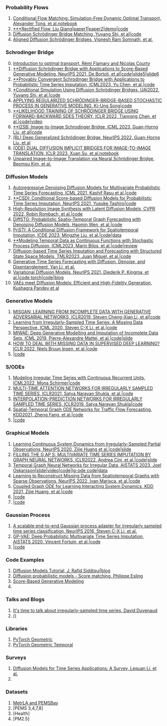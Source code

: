 ### Probability Flows
1. [Conditional Flow Matching: Simulation-Free Dynamic Optimal Transport, Alexander Tong, et al.](https://arxiv.org/pdf/2302.00482.pdf)[notebook](https://github.com/atong01/conditional-flow-matching/blob/main/notebooks/training-8gaussians-to-moons.ipynb)
2. [***Rectified Flow, Liu Qiang](https://www.cs.utexas.edu/~lqiang/rectflow/html/intro.html#problem-learning-transport-maps)|[paper1](https://arxiv.org/pdf/2209.14577.pdf)|[paper2](https://arxiv.org/pdf/2209.03003.pdf)|[demo](https://colab.research.google.com/drive/1LouqFBIC7pnubCOl5fhnFd33-oVJao2J?usp=sharing)|[code](https://github.com/gnobitab/RectifiedFlow)
3. [Diffusion Schrödinger Bridge Matching, Yuyang Shi, et al](https://arxiv.org/pdf/2303.16852.pdf)|[code](https://github.com/yuyang-shi/dsbm-pytorch)
4. [Aligned Diffusion Schrödinger Bridges, Vignesh Ram Somnath, et al.](https://arxiv.org/pdf/2302.11419.pdf)


### Schrodinger Bridge   
0. [Introduction to optimal transport, Rémi Flamary and Nicolas Courty](https://remi.flamary.com/cours/otml/OTML_ISBI_2019_OTintro.pdf)
1. [**Diffusion Schrödinger Bridge with Applications to Score-Based Generative Modeling, NeurIPS 2021, De Bortoli, et al](https://arxiv.org/pdf/2106.01357.pdf)|[code](https://github.com/JTT94/diffusion_schrodinger_bridge/tree/main)|[slide5](https://vdeborto.github.io/project/generative_modeling/session_5.pdf)|[slide6](https://vdeborto.github.io/project/generative_modeling/session_6.pdf)
2. [**Provably Convergent Schrodinger Bridge with Applications to Probabilistic Time Series Imputation, ICML2023, Yu Chen, et al.](https://arxiv.org/pdf/2305.07247.pdf)|[code](https://github.com/morganstanley/MSML/tree/main/papers/Conditional_Schrodinger_Bridge_Imputation)
3. [*Conditional Simulation Using Diffusion Schrödinger Bridges, UAI2022, Yuyang Shi, et al.](https://proceedings.mlr.press/v180/shi22a/shi22a.pdf)|[code](https://github.com/vdeborto/cdsb)
4. [APPLYING REGULARIZED SCHRÖDINGER-BRIDGE-BASED STOCHASTIC PROCESS IN GENERATIVE MODELING, Ki-Ung Song](https://arxiv.org/pdf/2208.07131.pdf)|[code](https://github.com/KiUngSong/RSB)
5. [**LIKELIHOOD TRAINING OF SCHRÖDINGER BRIDGE USING FORWARD-BACKWARD SDES THEORY, ICLR 2022, Tianrong Chen, et al.](https://arxiv.org/pdf/2110.11291.pdf)|[code](https://github.com/ghliu/SB-FBSDE)|[video](https://www.youtube.com/watch?v=kp_9FzZB6lA)
6. [**I2SB: Image-to-Image Schrodinger Bridge, ICML 2023, Guan-Horng Liu, et al](https://arxiv.org/pdf/2302.05872.pdf)|[code](https://github.com/NVlabs/I2SB)
7. [(RL) Deep Generalized Schrödinger Bridge, NeurIPS 2022, Guan-Horng Liu, et al](https://arxiv.org/pdf/2209.09893.pdf)
8. [(ODE) DUAL DIFFUSION IMPLICIT BRIDGES FOR IMAGE-TO-IMAGE TRANSLATION, ICLR 2023, Xuan Su, et al.](https://arxiv.org/pdf/2203.08382.pdf)[notebook](https://colab.research.google.com/drive/1-AC-z3DKSpgtCwbt7gASSGNtQOFM0BT6?usp=sharing#scrollTo=DBB1U72776I1)
9. [Unpaired Image-to-Image Translation via Neural Schrödinger Bridge, Beomsu Kim, et al.](https://arxiv.org/pdf/2305.15086.pdf)



### Diffusion Models
1. [Autoregressive Denoising Diffusion Models for Multivariate Probabilistic Time Series Forecasting, ICML 2021, Kashif Rasu et al.](http://proceedings.mlr.press/v139/rasul21a/rasul21a.pdf)|[code](https://github.com/zalandoresearch/pytorch-ts)
2. [**CSDI: Conditional Score-based Diffusion Models for Probabilistic Time Series Imputation, NeurIPS 2021, Yusuke Tashiro](https://proceedings.neurips.cc/paper/2021/file/cfe8504bda37b575c70ee1a8276f3486-Paper.pdf)|[code](https://github.com/ermongroup/CSDI)
3. [High-Resolution Image Synthesis with Latent Diffusion Models, CVPR 2022, Robin Rombach, et al.](https://openaccess.thecvf.com/content/CVPR2022/papers/Rombach_High-Resolution_Image_Synthesis_With_Latent_Diffusion_Models_CVPR_2022_paper.pdf)|[code](https://github.com/CompVis/latent-diffusion/tree/main)
4. [DiffSTG: Probabilistic Spatio-Temporal Graph Forecasting with Denoising Diffusion Models, Haomin Wen, et al.](https://arxiv.org/pdf/2301.13629.pdf)|[code]()
5. [PriSTI: A Conditional Diffusion Framework for Spatiotemporal Imputation, ICDE 2023, Mingzhe Liu, et al.](https://arxiv.org/pdf/2302.09746.pdf)|[code](https://github.com/LMZZML/PriSTI)|[data](https://mega.nz/folder/Ei4SBRYD#ZjOinn0CzFPkiE_V9yVhJw)
6. [**Modeling Temporal Data as Continuous Functions with Stochastic Process Diffusion, ICML2023, Marin Bilos, et al.](https://arxiv.org/pdf/2211.02590.pdf)|[code](https://github.com/morganstanley/MSML/tree/main/papers/Stochastic_Process_Diffusion)|[review](https://openreview.net/forum?id=1TxMUE7cF6_)
7. [Diffusion-based Time Series Imputation and Forecasting with Structured State Space Models, TMLR2023, Juan Miguel, et al.](https://arxiv.org/pdf/2208.09399.pdf)|[code](https://github.com/AI4HealthUOL/SSSD)
8. [Generative Time Series Forecasting with Diffusion, Denoise, and Disentanglement, Yan Li, et al.](https://proceedings.neurips.cc/paper_files/paper/2022/file/91a85f3fb8f570e6be52b333b5ab017a-Paper-Conference.pdf)
9. [Variational Diffusion Models, NeurIPS 2021, Diederik P. Kingma, et al.](https://proceedings.neurips.cc/paper/2021/file/b578f2a52a0229873fefc2a4b06377fa-Paper.pdf)|[code torch](https://github.com/addtt/variational-diffusion-models)|[code](https://colab.research.google.com/github/google-research/vdm/blob/main/colab/SimpleDiffusionColab.ipynb#scrollTo=QlxZLC4w084z)|[blog](https://blog.alexalemi.com/diffusion.html)
10. [VAEs meet Diffusion Models: Efficient and High-Fidelity Generation, Kushagra Pandey et al](https://openreview.net/pdf?id=-J8dM4ed_92)



### Generative Models
1. [MISGAN: LEARNING FROM INCOMPLETE DATA WITH GENERATIVE ADVERSARIAL NETWORKS, ICLR2019, Steven Cheng-Xian Li, et al](https://arxiv.org/pdf/1902.09599.pdf)|[code](https://github.com/steveli/misgan)
2.  [Learning from Irregularly-Sampled Time Series: A Missing Data Perspective, ICML 2020, Steven C-X Li, et al.](http://proceedings.mlr.press/v119/li20k/li20k.pdf)|[code](https://github.com/steveli/partial-encoder-decoder)
3. [MIWAE: Deep Generative Modelling and Imputation of Incomplete Data Sets, ICML 2019, Pierre-Alexandre Mattei, et al.](http://proceedings.mlr.press/v97/mattei19a/mattei19a.pdf)|[code](https://github.com/probabilisticai/probai-2019/blob/master/day4/tutorial_dlvm/MIWAE_Pytorch_exercises_demo_ProbAI_solutions.ipynb)|[slide](https://pamattei.github.io/dlvm_missing.pdf)
4. [HOW TO DEAL WITH MISSING DATA IN SUPERVISED DEEP LEARNING? ICLR 2022, Niels Bruun Ipsen, et al.](https://inria.hal.science/hal-03044144/document)|[code](https://github.com/nbip/)
5. []()|[code]()



### S/ODEs
1. [Modeling Irregular Time Series with Continuous Recurrent Units, ICML2022, Mona Schirmer](https://proceedings.mlr.press/v162/schirmer22a/schirmer22a.pdf)|[code](https://github.com/boschresearch/Continuous-Recurrent-Units)
2. [MULTI-TIME ATTENTION NETWORKS FOR IRREGULARLY SAMPLED TIME SERIES, ICLR2021, Satya Narayan Shukla, et al.](https://arxiv.org/pdf/2101.10318.pdf)|[code](https://github.com/reml-lab/mTAN)
3. [INTERPOLATION-PREDICTION NETWORKS FOR IRREGULARLY SAMPLED TIME SERIES, ICLR2019, Satya Narayan Shukla](https://arxiv.org/pdf/1909.07782.pdf)|[code](https://github.com/mlds-lab/interp-net)
4. [Spatial-Temporal Graph ODE Networks for Traffic Flow Forecasting, KDD2021, Zheng Fang, et al.](https://dl.acm.org/doi/pdf/10.1145/3447548.3467430?casa_token=Bb_UAk-6jv0AAAAA:wk-pafhVaFGUzIsQCRecJxUwXtIRUMYhu4TrZ5KJnfIL_TQcqRh6ELXGzcL3LKgktv-wV7GX1UC96A)|[code](https://github.com/square-coder/STGODE)
5. []()|[code]()


### Graphical Models
1. [Learning Continuous System Dynamics from Irregularly-Sampled Partial Observations, NeurIPS 2020, Zijie Huang et al.](https://arxiv.org/pdf/2011.03880.pdf)|[code](https://github.com/ZijieH/LG-ODE)|[slide](https://slideslive.com/38937644/learning-continuous-system-dynamics-from-irregularlysampled-partial-observations)
2. [FILLING THE G AP S: MULTIVARIATE TIME SERIES IMPUTATION BY GRAPH NEURAL NETWORKS, ICLR2022, Andrea Cini, et al.](https://arxiv.org/pdf/2108.00298.pdf)|[code](https://github.com/Graph-Machine-Learning-Group/grin)|[slide](https://iclr.cc/media/iclr-2022/Slides/5891.pdf)
3. [Temporal Graph Neural Networks for Irregular Data, AISTATS 2023, Joel Oskarsson](https://proceedings.mlr.press/v206/oskarsson23a/oskarsson23a.pdf)|[slide](https://joeloskarsson.github.io/assets/pdf/TGNN4I_AISTATS_presentation.pdf)|[video](https://www.youtube.com/watch?v=r0mpZjUnpHA)|[code](https://github.com/joeloskarsson/tgnn4i)|[lg-ode code](https://github.com/joeloskarsson/LG-ODE)|[data](https://liuonline-my.sharepoint.com/personal/joeos82_liu_se/_layouts/15/onedrive.aspx?id=%2Fpersonal%2Fjoeos82%5Fliu%5Fse%2FDocuments%2FResearch%2Ftgnn4i%5Fdataset&ga=1)
4. [Learning to Reconstruct Missing Data from Spatiotemporal Graphs with Sparse Observations, NeurIPS 2022, Ivan Marisca, et al.](https://arxiv.org/pdf/2205.13479.pdf)|[code](https://github.com/Graph-Machine-Learning-Group/spin)
5. [Coupled Graph ODE for Learning Interacting System Dynamics, KDD 2021, Zijie Huang, et al.](https://par.nsf.gov/servlets/purl/10331492)|[code](https://github.com/ZijieH/CG-ODE)
6. []()|[code]()
7. []()|[code]()


### Gaussian Process
1. [A scalable end-to-end Gaussian process adapter for irregularly sampled time series classification, NeurIPS 2016, Steven C-X Li, et al.](https://proceedings.neurips.cc/paper/2016/file/9c01802ddb981e6bcfbec0f0516b8e35-Paper.pdf)
2. [GP-VAE: Deep Probabilistic Multivariate Time Series Imputation, AISTATS 2020, Vincent Fortuin, et al.](http://proceedings.mlr.press/v108/fortuin20a/fortuin20a.pdf)|[code](https://github.com/ratschlab/GP-VAE)
3. []()|[code]()


### Code Examples
1. [Diffusion Models Tutorial, J. Rafid Siddiqui](https://github.com/azad-academy/denoising-diffusion-model/blob/main/diffusion_model_demo.ipynb)|[blog](https://towardsdatascience.com/diffusion-models-made-easy-8414298ce4da)
2. [Diffusion probabilistic models - Score matching, Philippe Esling](https://github.com/acids-ircam/diffusion_models/blob/main/diffusion_01_score.ipynb)
3. [Score-Based Generative Modeling](https://colab.research.google.com/drive/120kYYBOVa1i0TD85RjlEkFjaWDxSFUx3?usp=sharing#scrollTo=YyQtV7155Nht)
4. []()



### Talks and Blogs
1. [It's time to talk about irregularly-sampled time series, David Duvenaud](https://www.youtube.com/watch?v=iB2d99K_vk8)
2. [()]()



### Libraries
1. [PyTorch Geometric](https://pytorch-geometric.readthedocs.io/en/latest/tutorial/create_gnn.html)
2. [PyTorch Geometric Temporal](https://github.com/benedekrozemberczki/pytorch_geometric_temporal)


### Surveys
1. [Diffusion Models for Time Series Applications: A Survey, Lequan Li, et al.](https://arxiv.org/pdf/2305.00624.pdf)
2. []()

### Datasets
1. [MetrLA and PEMSBay](https://drive.google.com/drive/folders/10FOTa6HXPqX8Pf5WRoRwcFnW9BrNZEIX)
2. [PEMS 3,4,7,8]
3. [Health]
4. [PM2.5]



